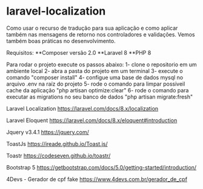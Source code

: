 # laravel-localization
Como usar o recurso de tradução para sua aplicação e como aplicar também nas mensagens de retorno nos controladores e validações.
Vemos também boas práticas no desenvolvimento.

Requisitos:
**Composer versão 2.0
**Laravel 8
**PHP 8

Para rodar o projeto execute os passos abaixo:
1- clone o repositorio em um ambiente local
2- abra a pasta do projeto em um terminal
3- execute o comando "composer install"
4- configue uma base de dados mysql no arquivo .env na raíz do projeto
5- rode o comando para limpar possiveil cache da aplicação "php artisan optimize:clear"
6- rode o comando para executar as migrations no seu banco de dados "php artisan migrate:fresh"


Laravel Localization
https://laravel.com/docs/8.x/localization

Laravel Eloquent
https://laravel.com/docs/8.x/eloquent#introduction

Jquery v3.4.1
https://jquery.com/

ToastJs
https://ireade.github.io/Toast.js/

Toastr
https://codeseven.github.io/toastr/

Bootstrap 5
https://getbootstrap.com/docs/5.0/getting-started/introduction/

4Devs - Gerador de cpf fake 
https://www.4devs.com.br/gerador_de_cpf
